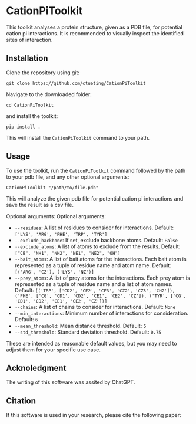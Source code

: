 # CationPiToolkit

This toolkit analyses a protein structure, given as a PDB file, for potential cation pi interactions. It is recommended to visually inspect the identified sites of interaction.

## Installation

Clone the repository using git:

```
git clone https://github.com/ctueting/CationPiToolkit
```

Navigate to the downloaded folder:

```
cd CationPiToolkit
```

and install the toolkit:

```
pip install .
```

This will install the `CationPiToolkit` command to your path.

## Usage

To use the toolkit, run the `CationPiToolkit` command followed by the path to your pdb file, and any other optional arguments:

```
CationPiToolkit "/path/to/file.pdb" 
```

This will analyze the given pdb file for potential cation pi interactions and save the result as a csv file.

Optional arguments:
Optional arguments:

* `--residues`: A list of residues to consider for interactions. Default: `['LYS', 'ARG', 'PHE', 'TRP', 'TYR']`
* `--exclude_backbone`: If set, exclude backbone atoms. Default: `False`
* `--exclude_atoms`: A list of atoms to exclude from the results. Default: `["CB", "NH1", "NH2", "NE1", "NE2", "OH"]`
* `--bait_atoms`: A list of bait atoms for the interactions. Each bait atom is represented as a tuple of residue name and atom name. Default: `[('ARG', 'CZ'), ('LYS', 'NZ')]`
* `--prey_atoms`: A list of prey atoms for the interactions. Each prey atom is represented as a tuple of residue name and a list of atom names. Default: `[('TRP', ['CD2', 'CE2', 'CE3', 'CZ2', 'CZ3', 'CH2']), ('PHE', ['CG', 'CD1', 'CD2', 'CE1', 'CE2', 'CZ']), ('TYR', ['CG', 'CD1', 'CD2', 'CE1', 'CE2', 'CZ'])]`
* `--chains`: A list of chains to consider for interactions. Default: `None`
* `--min_interactions`: Minimum number of interactions for consideration. Default: `6`
* `--mean_threshold`: Mean distance threshold. Default: `5`
* `--std_threshold`: Standard deviation threshold. Default: `0.75`


These are intended as reasonable default values, but you may need to adjust them for your specific use case.

## Acknoledgment

The writing of this software was assited by ChatGPT.

## Citation

If this software is used in your research, please cite the following paper: <to be published>
